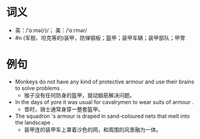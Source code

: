 # 词义
- 英：/ˈɑːmə(r)/； 美：/ˈɑːrmər/
- #n (军舰、坦克等的)装甲，防弹钢板；盔甲；装甲车辆；装甲部队；甲冑
# 例句
- Monkeys do not have any kind of protective armour and use their brains to solve problems .
	- 猴子没有任何防身的盔甲，就动脑筋解决问题。
- In the days of yore it was usual for cavalrymen to wear suits of armour .
	- 昔时，骑士通常身穿一整套盔甲。
- The squadron 's armour is draped in sand-coloured nets that melt into the landscape .
	- 装甲连的装甲车上罩着沙色的网，和周围的风景融为一体。
